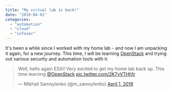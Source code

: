 ```yaml
---
title: "My virtual lab is back!"
date: "2019-04-01"
categories:
  - "automation"
  - "cloud"
  - "infosec"
---
```


It's been a while since I worked with my home lab - and now I am unpacking it
again, for a new journey. This time, I will be learning
[OpenStack](https://www.openstack.org/) and trying out various security and
automation tools with it.

<blockquote class="twitter-tweet" data-lang="en"><p dir="ltr" lang="en">Well, hello again ESXi! Very excited to get my home lab back up. This time learning <a href="https://twitter.com/OpenStack?ref_src=twsrc%5Etfw">@OpenStack</a> <a href="https://t.co/2K7yVTHh1r">pic.twitter.com/2K7yVTHh1r</a></p><p>— Mikhail Samoylenko (@m_samoylenko) <a href="https://twitter.com/m_samoylenko/status/1112554327288229888?ref_src=twsrc%5Etfw">April 1, 2019</a></p></blockquote>

<script async src="https://platform.twitter.com/widgets.js" charset="utf-8"></script>

